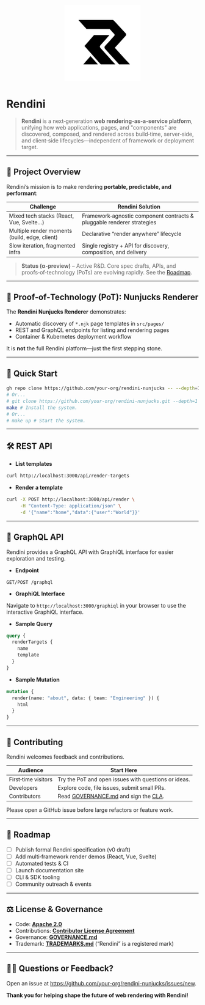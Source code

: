 <div align="center">
  <img src="media/logos/brand/rendini.svg" alt="Rendini Logo" width="200"/>
</div>

# Rendini

> **Rendini** is a next‑generation **web rendering‑as‑a‑service platform**, unifying how web
> applications, pages, and "components" are discovered, composed, and rendered across build‑time,
> server‑side, and client‑side lifecycles—independent of framework or deployment target.

---

## 🌟 Project Overview

Rendini’s mission is to make rendering **portable, predictable, and performant**:

| Challenge                                     | Rendini Solution                                                       |
| --------------------------------------------- | ---------------------------------------------------------------------- |
| Mixed tech stacks (React, Vue, Svelte…)       | Framework‑agnostic component contracts & pluggable renderer strategies |
| Multiple render moments (build, edge, client) | Declarative “render anywhere” lifecycle                                |
| Slow iteration, fragmented infra              | Single registry + API for discovery, composition, and delivery         |

> **Status (α‑preview)** – Active R&D. Core spec drafts, APIs, and proofs‑of‑technology (PoTs) are
> evolving rapidly. See the [Roadmap](#-roadmap).

---

## 🚧 Proof‑of‑Technology (PoT): Nunjucks Renderer

The **Rendini Nunjucks Renderer** demonstrates:

- Automatic discovery of `*.njk` page templates in `src/pages/`
- REST and GraphQL endpoints for listing and rendering pages
- Container & Kubernetes deployment workflow

It is **not** the full Rendini platform—just the first stepping stone.

---

## 🚀 Quick Start

```bash
gh repo clone https://github.com/your-org/rendini-nunjucks -- --depth=1
# Or...
# git clone https://github.com/your-org/rendini-nunjucks.git --depth=1
make # Install the system.
# Or...
# make up # Start the system.
```

---

## 🛠 REST API

- **List templates**

```bash
curl http://localhost:3000/api/render-targets
```

- **Render a template**

```bash
curl -X POST http://localhost:3000/api/render \
     -H "Content-Type: application/json" \
     -d '{"name":"home","data":{"user":"World"}}'
```

---

## 🔎 GraphQL API

Rendini provides a GraphQL API with GraphiQL interface for easier exploration and testing.

- **Endpoint**

```text
GET/POST /graphql
```

- **GraphiQL Interface**

Navigate to `http://localhost:3000/graphiql` in your browser to use the interactive GraphiQL
interface.

- **Sample Query**

```graphql
query {
  renderTargets {
    name
    template
  }
}
```

- **Sample Mutation**

```graphql
mutation {
  render(name: "about", data: { team: "Engineering" }) {
    html
  }
}
```

---

## 🌱 Contributing

Rendini welcomes feedback and contributions.

| Audience            | Start Here                                                                                |
| ------------------- | ----------------------------------------------------------------------------------------- |
| First‑time visitors | Try the PoT and open issues with questions or ideas.                                      |
| Developers          | Explore code, file issues, submit small PRs.                                              |
| Contributors        | Read [GOVERNANCE.md](GOVERNANCE.md) and sign the [CLA](CONTRIBUTOR_LICENSE_AGREEMENT.md). |

Please open a GitHub issue before large refactors or feature work.

---

## 📍 Roadmap

- [ ] Publish formal Rendini specification (v0 draft)
- [ ] Add multi‑framework render demos (React, Vue, Svelte)
- [ ] Automated tests & CI
- [ ] Launch documentation site
- [ ] CLI & SDK tooling
- [ ] Community outreach & events

---

## ⚖ License & Governance

- Code: **[Apache 2.0](LICENSE)**
- Contributions: **[Contributor License Agreement](CONTRIBUTOR_LICENSE_AGREEMENT.md)**
- Governance: **[GOVERNANCE.md](GOVERNANCE.md)**
- Trademark: **[TRADEMARKS.md](TRADEMARKS.md)** (“Rendini” is a registered mark)

---

## 🙋‍♀️ Questions or Feedback?

Open an issue at <https://github.com/your-org/rendini-nunjucks/issues/new>.

**Thank you for helping shape the future of web rendering with Rendini!**
